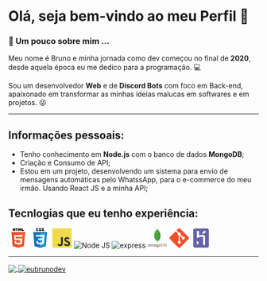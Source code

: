 # Olá, seja bem-vindo ao meu Perfil 👋

### 👦 Um pouco sobre mim ...
Meu nome é Bruno e minha jornada como dev começou no final de **2020**, desde aquela época eu me dedico para a programação. 💻

Sou um desenvolvedor **Web** e de **Discord Bots** com foco em Back-end, apaixonado em transformar as minhas ideias malucas em softwares e em projetos. 😜

<hr />

## Informações pessoais:

- Tenho conhecimento em **Node.js** com o banco de dados **MongoDB**;
- Criação e Consumo de API;
- Estou em um projeto, desenvolvendo um sistema para envio de mensagens automáticas pelo WhatssApp, para o e-commerce do meu irmão. Usando React JS e a minha API;
  
## Tecnlogias que eu tenho experiência:

<p align="left">
<img src="https://raw.githubusercontent.com/devicons/devicon/master/icons/html5/html5-original-wordmark.svg" title="html" alt="html5" width="40" height="40"/> 
<img src="https://raw.githubusercontent.com/devicons/devicon/master/icons/css3/css3-original-wordmark.svg" title="css" alt="css3" width="40" height="40"/> 
<img src="https://raw.githubusercontent.com/devicons/devicon/master/icons/javascript/javascript-original.svg" title="JavaScript" alt="javascript" width="40" height="40"/> 

<img src="https://img.shields.io/badge/Node.js-339933?style=for-the-badge&logo=nodedotjs&logoColor=white" title="Node JS" alt="Node JS">
  
<img src="https://img.shields.io/badge/Express.js-000000?style=for-the-badge&logo=express&logoColor=white" title="Express JS" alt="express"/> 
<img src="https://raw.githubusercontent.com/devicons/devicon/master/icons/mongodb/mongodb-original-wordmark.svg" title="MongoDB" alt="mongodb" width="40" height="40"/> 
<img src="https://raw.githubusercontent.com/devicons/devicon/master/icons/git/git-original.svg" title="Git" alt="git" width="40" height="40"/> 
<img src="https://raw.githubusercontent.com/devicons/devicon/master/icons/heroku/heroku-plain.svg" title="Heroku" alt="heroku" width="40" height="40" />
</p>

<hr />

<p>
<a href="https://github.com/eubrunodev">
  <img align="center" src="https://github-readme-stats.vercel.app/api/top-langs/?username=eubrunodev&theme=gotham" />
</a>
<a href="https://github.com/gabrieldiasss">
 <img align="center" src="https://github-readme-stats.vercel.app/api?username=eubrunodev&show_icons=true&theme=gotham" alt="eubrunodev" />
</a>
</p>
